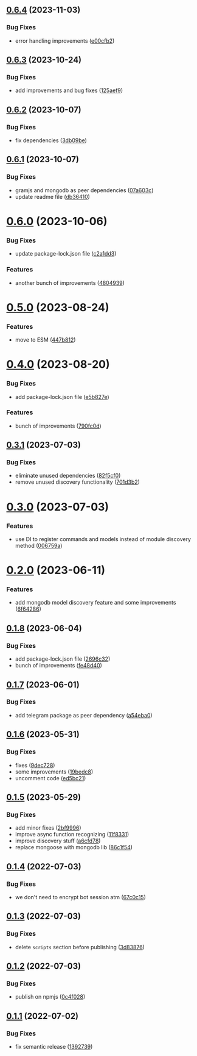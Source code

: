 ## [0.6.4](https://github.com/en9inerd/telebuilder/compare/v0.6.3...v0.6.4) (2023-11-03)


### Bug Fixes

* error handling improvements ([e00cfb2](https://github.com/en9inerd/telebuilder/commit/e00cfb20fda6eb26b57ec2893c2b5151e717a032))

## [0.6.3](https://github.com/en9inerd/telebuilder/compare/v0.6.2...v0.6.3) (2023-10-24)


### Bug Fixes

* add improvements and bug fixes ([125aef9](https://github.com/en9inerd/telebuilder/commit/125aef9a07b182541bad4fbf5c4598845fc38843))

## [0.6.2](https://github.com/en9inerd/telebuilder/compare/v0.6.1...v0.6.2) (2023-10-07)


### Bug Fixes

* fix dependencies ([3db09be](https://github.com/en9inerd/telebuilder/commit/3db09be3c9565bd8f7c80166d32bf81053f28363))

## [0.6.1](https://github.com/en9inerd/telebuilder/compare/v0.6.0...v0.6.1) (2023-10-07)


### Bug Fixes

* gramjs and mongodb as peer dependencies ([07a603c](https://github.com/en9inerd/telebuilder/commit/07a603cb35d9dbc7eead990b791d9f0e4bfd5242))
* update readme file ([db36410](https://github.com/en9inerd/telebuilder/commit/db36410a04716dce228a97c7cc5b1d18ca427f8a))

# [0.6.0](https://github.com/en9inerd/telebuilder/compare/v0.5.0...v0.6.0) (2023-10-06)


### Bug Fixes

* update package-lock.json file ([c2a1dd3](https://github.com/en9inerd/telebuilder/commit/c2a1dd38251e12b379acda307d32b4021ad72721))


### Features

* another bunch of improvements ([4804939](https://github.com/en9inerd/telebuilder/commit/48049391a9e5c01ca356c723e4b07bc0fa794e2c))

# [0.5.0](https://github.com/en9inerd/telebuilder/compare/v0.4.0...v0.5.0) (2023-08-24)


### Features

* move to ESM ([447b812](https://github.com/en9inerd/telebuilder/commit/447b81271b02b5d3c1ffdd3540d257f3dd3ebe60))

# [0.4.0](https://github.com/en9inerd/telebuilder/compare/v0.3.1...v0.4.0) (2023-08-20)


### Bug Fixes

* add package-lock.json file ([e5b827e](https://github.com/en9inerd/telebuilder/commit/e5b827e5a7bd051a151e80f6e80d33dd7f7832ed))


### Features

* bunch of improvements ([790fc0d](https://github.com/en9inerd/telebuilder/commit/790fc0dd0529bff3374a1ce7c25295491ee57974))

## [0.3.1](https://github.com/en9inerd/telebuilder/compare/v0.3.0...v0.3.1) (2023-07-03)


### Bug Fixes

* eliminate unused dependencies ([82f5cf0](https://github.com/en9inerd/telebuilder/commit/82f5cf03f12a7b076c264ebe5142e60130ac5f8a))
* remove unused discovery functionality ([701d3b2](https://github.com/en9inerd/telebuilder/commit/701d3b237d4bfccde3173660890c686947995864))

# [0.3.0](https://github.com/en9inerd/telebuilder/compare/v0.2.0...v0.3.0) (2023-07-03)


### Features

* use DI to register commands and models instead of module discovery method ([006759a](https://github.com/en9inerd/telebuilder/commit/006759a28caf6068480d3d926ec4e4d5f9dadb63))

# [0.2.0](https://github.com/en9inerd/telebuilder/compare/v0.1.8...v0.2.0) (2023-06-11)


### Features

* add mongodb model discovery feature and some improvements ([6f64286](https://github.com/en9inerd/telebuilder/commit/6f642860a46f0c9eaec89d5f40b23df2f8d72669))

## [0.1.8](https://github.com/en9inerd/telebuilder/compare/v0.1.7...v0.1.8) (2023-06-04)


### Bug Fixes

* add package-lock.json file ([2696c32](https://github.com/en9inerd/telebuilder/commit/2696c32a5aaa207829e383afd0abb61c3ff54ce9))
* bunch of improvements ([fe48d40](https://github.com/en9inerd/telebuilder/commit/fe48d404f732d5c2fee3e9f6100a40492b64d2b9))

## [0.1.7](https://github.com/en9inerd/telebuilder/compare/v0.1.6...v0.1.7) (2023-06-01)


### Bug Fixes

* add telegram package as peer dependency ([a54eba0](https://github.com/en9inerd/telebuilder/commit/a54eba0f2909208ab358f678466c7232c3eb9c8f))

## [0.1.6](https://github.com/en9inerd/telebuilder/compare/v0.1.5...v0.1.6) (2023-05-31)


### Bug Fixes

* fixes ([9dec728](https://github.com/en9inerd/telebuilder/commit/9dec72857dc38c3b09b6ed256886b1a99f48847b))
* some improvements ([19bedc8](https://github.com/en9inerd/telebuilder/commit/19bedc8cddbd85d4bfe239dad70ad1f2d237840b))
* uncomment code ([ed5bc21](https://github.com/en9inerd/telebuilder/commit/ed5bc21410be43cee1c826661b0c3af657a4baa1))

## [0.1.5](https://github.com/en9inerd/telebuilder/compare/v0.1.4...v0.1.5) (2023-05-29)


### Bug Fixes

* add minor fixes ([2bf9996](https://github.com/en9inerd/telebuilder/commit/2bf999612f33b3478a74734e6ea1204eb460c811))
* improve async function recognizing ([11f8331](https://github.com/en9inerd/telebuilder/commit/11f8331b399dd914d5b0f144b442e51715db9d37))
* improve discovery stuff ([a6cfd78](https://github.com/en9inerd/telebuilder/commit/a6cfd78916e790651c7ef1f29a929868482c6583))
* replace mongoose with mongodb lib ([86c1f54](https://github.com/en9inerd/telebuilder/commit/86c1f544263b99861c4b7fd184d335f0f2688dfb))

## [0.1.4](https://github.com/en9inerd/telebuilder/compare/v0.1.3...v0.1.4) (2022-07-03)


### Bug Fixes

* we don't need to encrypt bot session atm ([67c0c15](https://github.com/en9inerd/telebuilder/commit/67c0c1564572d057cf24cba4aa0ec46e34ae04dd))

## [0.1.3](https://github.com/en9inerd/telebuilder/compare/v0.1.2...v0.1.3) (2022-07-03)


### Bug Fixes

* delete `scripts` section before publishing ([3d83876](https://github.com/en9inerd/telebuilder/commit/3d838761fb3bf05046887ac38f4a136d228756f1))

## [0.1.2](https://github.com/en9inerd/telebuilder/compare/v0.1.1...v0.1.2) (2022-07-03)


### Bug Fixes

* publish on npmjs ([0c4f028](https://github.com/en9inerd/telebuilder/commit/0c4f0287efaef02e7495855c98a309c174bbc977))

## [0.1.1](https://github.com/en9inerd/telebuilder/compare/v0.1.0...v0.1.1) (2022-07-02)


### Bug Fixes

* fix semantic release ([1392739](https://github.com/en9inerd/telebuilder/commit/139273913986f4c69fb4e9d1643d33f225212f92))
